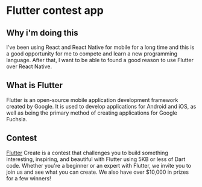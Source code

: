 # Flutter contest app

## Why i'm doing this
I've been using React and React Native for mobile for a long time and this is a good opportunity for me to compete and learn a new programming language. After that, I want to be able to found a good reason to use Flutter over React Native. 

## What is Flutter
Flutter is an open-source mobile application development framework created by Google. It is used to develop applications for Android and iOS, as well as being the primary method of creating applications for Google Fuchsia.

## Contest
[Flutter](https://flutter.dev/create) Create is a contest that challenges you to build something interesting, inspiring, and beautiful with Flutter using 5KB or less of Dart code. Whether you're a beginner or an expert with Flutter, we invite you to join us and see what you can create. We also have over $10,000 in prizes for a few winners!
